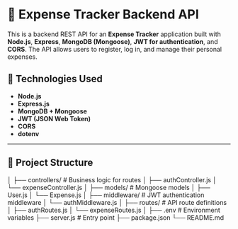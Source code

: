 
# 💸 Expense Tracker Backend API

This is a backend REST API for an **Expense Tracker** application built with **Node.js**, **Express**, **MongoDB (Mongoose)**, **JWT for authentication**, and **CORS**. The API allows users to register, log in, and manage their personal expenses.

## 🚀 Technologies Used

- **Node.js**
- **Express.js**
- **MongoDB + Mongoose**
- **JWT (JSON Web Token)**
- **CORS**
- **dotenv**

---

## 📁 Project Structure
│ ├── controllers/ # Business logic for routes │ ├── authController.js │ └── expenseController.js │ ├── models/ # Mongoose models │ ├── User.js │ └── Expense.js │ ├── middleware/ # JWT authentication middleware │ └── authMiddleware.js │ ├── routes/ # API route definitions │ ├── authRoutes.js │ └── expenseRoutes.js │ ├── .env # Environment variables ├── server.js # Entry point ├── package.json └── README.md

